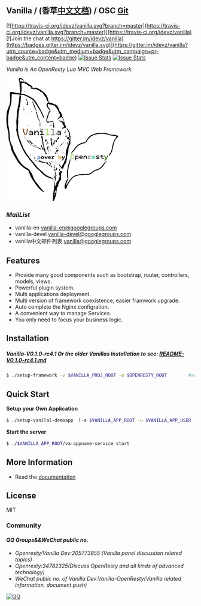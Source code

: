 ## Vanilla / (香草[中文文档](README-zh.md)) / OSC [Git](http://git.oschina.net/idevz/vanilla)

[![https://travis-ci.org/idevz/vanilla.svg?branch=master](https://travis-ci.org/idevz/vanilla.svg?branch=master)](https://travis-ci.org/idevz/vanilla)
[![Join the chat at https://gitter.im/idevz/vanilla](https://badges.gitter.im/idevz/vanilla.svg)](https://gitter.im/idevz/vanilla?utm_source=badge&utm_medium=badge&utm_campaign=pr-badge&utm_content=badge)
[![Issue Stats](http://issuestats.com/github/idevz/vanilla/badge/pr)](http://issuestats.com/github/idevz/vanilla)
[![Issue Stats](http://issuestats.com/github/idevz/vanilla/badge/issue)](http://issuestats.com/github/idevz/vanilla)

*Vanilla is An OpenResty Lua MVC Web Framework.*

![Vanilla](vanilla-en.png)

### *MailList*
- vanilla-en <vanilla-en@googlegroups.com>
- vanilla-devel <vanilla-devel@googlegroups.com>
- vanilla中文邮件列表 <vanilla@googlegroups.com>

## Features

- Provide many good components such as bootstrap, router, controllers, models, views.
- Powerful plugin system.
- Multi applications deployment.
- Multi version of framework coexistence, easier framwork upgrade.
- Auto complete the Nginx configration.
- A convenient way to manage Services.
- You only need to focus your business logic.

## Installation

##### *Vanilla-V0.1.0-rc4.1 Or the older Vanillas Installation to see: [README-V0.1.0-rc4.1.md](README/README-V0.1.0-rc4.1.md)*

``` bash
$ ./setup-framework -v $VANILLA_PROJ_ROOT -o $OPENRESTY_ROOT        #see ./setup-framework -h for more details
```

## Quick Start

**Setup your Own Application**

``` bash
$ ./setup-vanilal-demoapp  [-a $VANILLA_APP_ROOT -u $VANILLA_APP_USER -g $VANILLA_APP_GROUP -e $VANILLA_RUNNING_ENV]    #see ./setup-vanilal-demoapp -h for more details
```

**Start the server**

``` bash
$ ./$VANILLA_APP_ROOT/va-appname-service start
```

## More Information

- Read the [documentation](https://idevz.gitbooks.io/vanilla-zh/content/)

## License

MIT


### Community
#### *QQ Groups&&WeChat public no.*
- *Openresty/Vanilla Dev:205773855 (Vanilla panel discussion related topics)*
- *Openresty:34782325(Discuss OpenResty and all kinds of advanced technology)*
- *WeChat public no. of Vanilla Dev:Vanilla-OpenResty(Vanilla related information, document push)*


[![QQ](http://pub.idqqimg.com/wpa/images/group.png)](http://shang.qq.com/wpa/qunwpa?idkey=673157ee0f0207ce2fb305d15999225c5aa967e88913dfd651a8cf59e18fd459)
